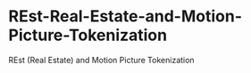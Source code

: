 # REst-Real-Estate-and-Motion-Picture-Tokenization
REst (Real Estate) and Motion Picture Tokenization
